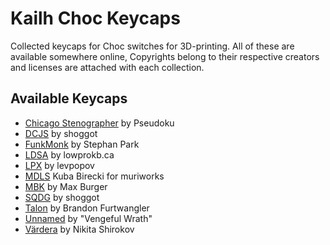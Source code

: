 # Kailh Choc Keycaps

Collected keycaps for Choc switches for 3D-printing. All of these are available
somewhere online, Copyrights belong to their respective creators and licenses
are attached with each collection.

## Available Keycaps

- [Chicago Stenographer](Chicago/) by Pseudoku
- [DCJS](DCJS/) by shoggot
- [FunkMonk](FunkMonk/) by Stephan Park
- [LDSA](LDSA/) by lowprokb.ca
- [LPX](https://github.com/levpopov/LPX/tree/main) by levpopov
- [MDLS](https://github.com/muriworks/mlds-keycaps) Kuba Birecki for muriworks
- [MBK](MBK/) by Max Burger
- [SQDG](SQDG/) by shoggot
- [Talon](Talon/) by Brandon Furtwangler
- [Unnamed](Vengeful-Wrath/) by "Vengeful Wrath"
- [Värdera](VRD/) by Nikita Shirokov

